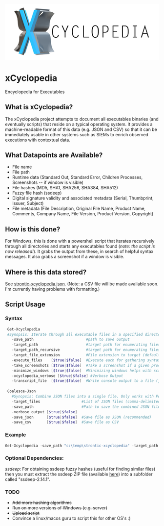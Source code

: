 ![xCyclopedia Logo](/assets/strontic-xcyclopedia-logo_full.png)

# xCyclopedia
Encyclopedia for Executables

## What is xCyclopedia?
The xCyclopedia project attempts to document all executables binaries (and eventually scripts) that reside on a typical operating system. It provides a machine-readable format of this data (e.g. JSON and CSV) so that it can be immediately usable in other systems such as SIEMs to enrich observed executions with contextual data.

## What Datapoints are Available?

* File name
* File path
* Runtime data (Standard Out, Standard Error, Children Processes, Screenshots -- if window is visible)
* File hashes (MD5, SHA1, SHA256, SHA384, SHA512)
* Fuzzy file hash (ssdeep)
* Digital signature validity and associated metadata (Serial, Thumbprint, Issuer, Subject)
* File metadata (File Description, Original File Name, Product Name, Comments, Company Name, File Version, Product Version, Copyright)

## How is this done?
For Windows, this is done with a powershell script that iterates recursively through all directories and starts any executables found (*note: the script is now released!*). It grabs the output from these, in search of helpful syntax messages. It also grabs a screenshot if a window is visible.

## Where is this data stored?

See [strontic-xcyclopedia.json](strontic-xcyclopedia.json). (Note: a CSV file will be made available soon. I'm currently having problems with formatting.)

## Script Usage

### Syntax

 ```powershell
  Get-Xcyclopedia
  #Synopsis: Iterate through all executable files in a specified directory (default target is .EXE). Gather CLI usage/syntax, screenshots, file hashes, file metadata, signature validity, and child processes.
    -save_path                        #path to save output
    -target_path                      #target path for enumerating files (non-recursive). Comma-delimited for multiple paths.
    -target_path_recursive            #target path for enumerating files (recursive). Comma-delimited for multiple paths.
    -target_file_extension            #File extension to target (default = ".exe")
    -execute_files    [$true|$false]  #Execute each for gathering syntax/usage info (stdout/stderr)
    -take_screenshots [$true|$false]  #Take a screenshot if a given process has a window visible. This requires execute_files to be enabled.
    -minimize_windows [$true|$false]  #Minimizing windows helps with screenshots, so that other windows do not get in the way. This only takes effect if execute_files and $take_screenshots are both enabled.
    -xcyclopedia_verbose [$true|$false] #Verbose Output
    -transcript_file  [$true|$false]  #Write console output to a file (job.txt)

  Coalesce-Json
    #Synopsis: Combine JSON files into a single file. Only works with PowerShell-compatible JSON files.
    -target_files                   #List of JSON files (comma-delimited) to combine.
    -save_path                      #Path to save the combined JSON file.
    -verbose_output [$true|$false]
    -save_json      [$true|$false]  #Save file as JSON (recommended)
    -save_csv       [$true|$false]  #Save file as CSV
````

### Example
```powershell
Get-Xcyclopedia -save_path "c:\temp\strontic-xcyclopedia" -target_path "$env:windir\system32" -target_file_extension ".exe"
````

### **Optional** Dependencies:
*ssdeep*: For obtaining ssdeep fuzzy hashes (useful for finding similar files) then you must extract the ssdeep ZIP file (available [here](https://github.com/ssdeep-project/ssdeep/releases/download/release-2.14.1/ssdeep-2.14.1-win32-binary.zip)) into a subfolder called "ssdeep-2.14.1".

### TODO
- ~~Add more hashing algorithms~~
- ~~Run on more versions of Windows (e.g. server)~~
- ~~Upload script~~
- Convince a linux/macos guru to script this for other OS's :)
